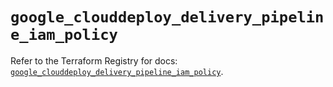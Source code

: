 # `google_clouddeploy_delivery_pipeline_iam_policy`

Refer to the Terraform Registry for docs: [`google_clouddeploy_delivery_pipeline_iam_policy`](https://registry.terraform.io/providers/hashicorp/google/6.49.0/docs/resources/clouddeploy_delivery_pipeline_iam_policy).
